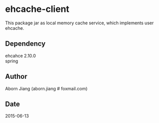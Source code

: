 # ehcache-client
This package jar as local memory cache service, which implements user ehcache.

## Dependency
ehcahce 2.10.0  
spring

## Author
Aborn Jiang (aborn.jiang # foxmail.com)

## Date
2015-06-13
